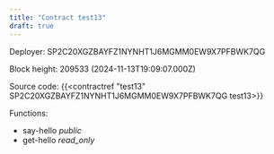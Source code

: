 ```yaml
---
title: "Contract test13"
draft: true
---
```

Deployer: SP2C20XGZBAYFZ1NYNHT1J6MGMM0EW9X7PFBWK7QG


 



Block height: 209533 (2024-11-13T19:09:07.000Z)

Source code: {{<contractref "test13" SP2C20XGZBAYFZ1NYNHT1J6MGMM0EW9X7PFBWK7QG test13>}}

Functions:

* say-hello _public_
* get-hello _read_only_
